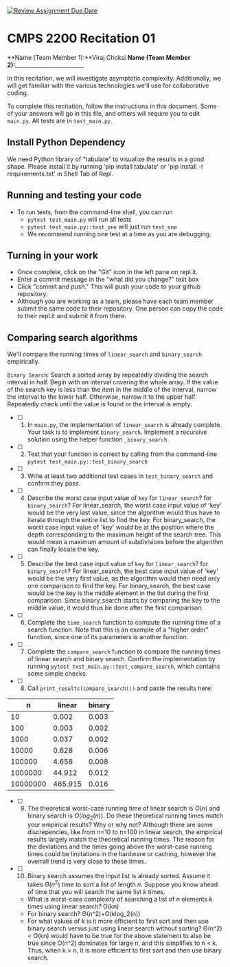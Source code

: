 [![Review Assignment Due Date](https://classroom.github.com/assets/deadline-readme-button-22041afd0340ce965d47ae6ef1cefeee28c7c493a6346c4f15d667ab976d596c.svg)](https://classroom.github.com/a/tqM-lrvp)
# CMPS 2200  Recitation 01

**Name (Team Member 1):**Viraj Choksi
**Name (Team Member 2):**_________________________

In this recitation, we will investigate asymptotic complexity. Additionally, we will get familiar with the various technologies we'll use for collaborative coding.

To complete this recitation, follow the instructions in this document. Some of your answers will go in this file, and others will require you to edit `main.py`. All tests are in `test_main.py`.

## Install Python Dependency

We need Python library of "tabulate" to visualize the results in a good shape. Please install it by running 'pip install tabulate' or 'pip install -r requirements.txt' in Shell Tab of Repl.  

## Running and testing your code

- To run tests, from the command-line shell, you can run
  + `pytest test_main.py` will run all tests
  + `pytest test_main.py::test_one` will just run `test_one`
  + We recommend running one test at a time as you are debugging.

## Turning in your work

- Once complete, click on the "Git" icon in the left pane on repl.it.
- Enter a commit message in the "what did you change?" text box
- Click "commit and push." This will push your code to your github repository.
- Although you are working as a team, please have each team member submit the same code to their repository. One person can copy the code to their repl.it and submit it from there.

## Comparing search algorithms

We'll compare the running times of `linear_search` and `binary_search` empirically.

`Binary Search`: Search a sorted array by repeatedly dividing the search interval in half. Begin with an interval covering the whole array. If the value of the search key is less than the item in the middle of the interval, narrow the interval to the lower half. Otherwise, narrow it to the upper half. Repeatedly check until the value is found or the interval is empty.

- [ ] 1. In `main.py`, the implementation of `linear_search` is already complete. Your task is to implement `binary_search`. Implement a recursive solution using the helper function `_binary_search`. 

- [ ] 2. Test that your function is correct by calling from the command-line `pytest test_main.py::test_binary_search`

- [ ] 3. Write at least two additional test cases in `test_binary_search` and confirm they pass.

- [ ] 4. Describe the worst case input value of `key` for `linear_search`? for `binary_search`? 
For linear_search, the worst case input value of 'key' would be the very last value, since the algorithm would thus have to iterate through the entire list to find the key. For binary_search, the worst case input value of 'key' would be at the position where the depth corresponding to the maximum height of the search tree. This would mean a maximum amount of subdivisions before the algorithm can finally locate the key.

- [ ] 5. Describe the best case input value of `key` for `linear_search`? for `binary_search`? 
For linear_search, the best case input value of 'key' would be the very first value, as the algorithm would then need only one comparison to find the key. For binary_search, the best case would be the key is the middle element in the list during the first comparison. Since binary_search starts by comparing the key to the middle value, it would thus be done after the first comparison.

- [ ] 6. Complete the `time_search` function to compute the running time of a search function. Note that this is an example of a "higher order" function, since one of its parameters is another function.

- [ ] 7. Complete the `compare_search` function to compare the running times of linear search and binary search. Confirm the implementation by running `pytest test_main.py::test_compare_search`, which contains some simple checks.

- [ ] 8. Call `print_results(compare_search())` and paste the results here:

|        n |   linear |   binary |
|----------|----------|----------|
|       10 |    0.002 |    0.003 |
|      100 |    0.003 |    0.002 |
|     1000 |    0.037 |    0.002 |
|    10000 |    0.628 |    0.006 |
|   100000 |    4.658 |    0.008 |
|  1000000 |   44.912 |    0.012 |
| 10000000 |  465.915 |    0.016 |

- [ ] 9. The theoretical worst-case running time of linear search is $O(n)$ and binary search is $O(log_2(n))$. Do these theoretical running times match your empirical results? Why or why not?
Although there are some discrepencies, like from n=10 to n=100 in linear search, the empirical results largely match the theoretical running times. The reason for the deviations and the times going above the worst-case running times could be limitations in the hardware or caching, however the overrall trend is very close to these times.

- [ ] 10. Binary search assumes the input list is already sorted. Assume it takes $\Theta(n^2)$ time to sort a list of length $n$. Suppose you know ahead of time that you will search the same list $k$ times. 
  + What is worst-case complexity of searching a list of $n$ elements $k$ times using linear search? O(kn)
  + For binary search? Θ(n^2)+O(klog_2(n))
  + For what values of $k$ is it more efficient to first sort and then use binary search versus just using linear search without sorting? Θ(n^2) < O(kn) would have to be true for the above statement to also be true since O(n^2) dominates for large n, and this simplifies to n < k. Thus, when k > n, it is more efficient to first sort and then use binary search. 